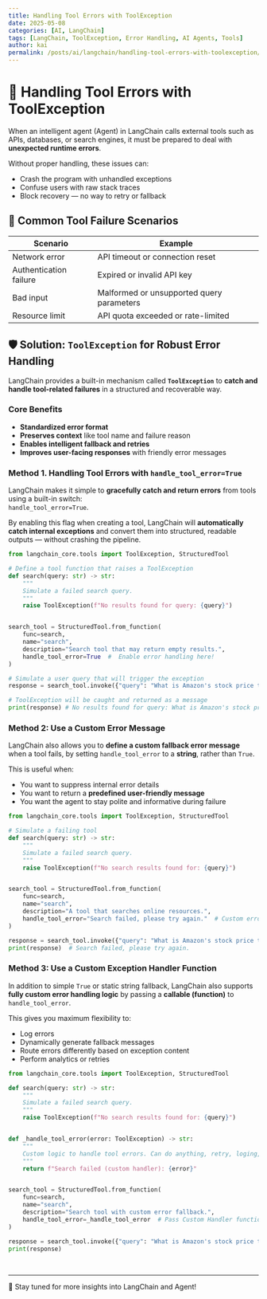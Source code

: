 ```yaml
---
title: Handling Tool Errors with ToolException
date: 2025-05-08
categories: [AI, LangChain]
tags: [LangChain, ToolException, Error Handling, AI Agents, Tools]
author: kai
permalink: /posts/ai/langchain/handling-tool-errors-with-toolexception/
---
```


# 🚀 Handling Tool Errors with ToolException
When an intelligent agent (Agent) in LangChain calls external tools such as APIs, databases, or search engines, it must be prepared to deal with **unexpected runtime errors**.

Without proper handling, these issues can:
- Crash the program with unhandled exceptions
- Confuse users with raw stack traces
- Block recovery — no way to retry or fallback


## 📌 Common Tool Failure Scenarios

| Scenario                  | Example                                                         |
|---------------------------|-----------------------------------------------------------------|
| Network error           | API timeout or connection reset                                |
| Authentication failure | Expired or invalid API key                                      |
| Bad input               | Malformed or unsupported query parameters                       |
| Resource limit          | API quota exceeded or rate-limited                              |



## 🛡️ Solution: `ToolException` for Robust Error Handling

LangChain provides a built-in mechanism called **`ToolException`** to **catch and handle tool-related failures** in a structured and recoverable way.

### Core Benefits

- **Standardized error format**  
- **Preserves context** like tool name and failure reason  
- **Enables intelligent fallback and retries**  
- **Improves user-facing responses** with friendly error messages


### Method 1. Handling Tool Errors with `handle_tool_error=True`
LangChain makes it simple to **gracefully catch and return errors** from tools using a built-in switch:  
`handle_tool_error=True`.

By enabling this flag when creating a tool, LangChain will **automatically catch internal exceptions** and convert them into structured, readable outputs — without crashing the pipeline.

```python
from langchain_core.tools import ToolException, StructuredTool

# Define a tool function that raises a ToolException
def search(query: str) -> str:
    """
    Simulate a failed search query.
    """
    raise ToolException(f"No results found for query: {query}")


search_tool = StructuredTool.from_function(
    func=search,
    name="search",
    description="Search tool that may return empty results.",
    handle_tool_error=True  #  Enable error handling here!
)

# Simulate a user query that will trigger the exception
response = search_tool.invoke({"query": "What is Amazon's stock price today?"})

# ToolException will be caught and returned as a message
print(response) # No results found for query: What is Amazon's stock price today?
```


### Method 2: Use a Custom Error Message
LangChain also allows you to **define a custom fallback error message** when a tool fails, by setting `handle_tool_error` to a **string**, rather than `True`.

This is useful when:
- You want to suppress internal error details
- You want to return a **predefined user-friendly message**
- You want the agent to stay polite and informative during failure



```python
from langchain_core.tools import ToolException, StructuredTool

# Simulate a failing tool
def search(query: str) -> str:
    """
    Simulate a failed search query.
    """
    raise ToolException(f"No search results found for: {query}")


search_tool = StructuredTool.from_function(
    func=search,
    name="search",
    description="A tool that searches online resources.",
    handle_tool_error="Search failed, please try again."  # Custom error message will override the error message from the ToolException
)

response = search_tool.invoke({"query": "What is Amazon's stock price today?"})
print(response)  # Search failed, please try again.
```


### Method 3: Use a Custom Exception Handler Function
In addition to simple `True` or static string fallback, LangChain also supports **fully custom error handling logic** by passing a **callable (function)** to `handle_tool_error`.

This gives you maximum flexibility to:

- Log errors
- Dynamically generate fallback messages
- Route errors differently based on exception content
- Perform analytics or retries

```python
from langchain_core.tools import ToolException, StructuredTool

def search(query: str) -> str:
    """
    Simulate a failed search query.
    """
    raise ToolException(f"No search results found for: {query}")


def _handle_tool_error(error: ToolException) -> str:
    """
    Custom logic to handle tool errors. Can do anything, retry, loging, MQ message, etc
    """
    return f"Search failed (custom handler): {error}"


search_tool = StructuredTool.from_function(
    func=search,
    name="search",
    description="Search tool with custom error fallback.",
    handle_tool_error=_handle_tool_error  # Pass Custom Handler function here
)

response = search_tool.invoke({"query": "What is Amazon's stock price today?"})
print(response)
```





<br>




---

🚀 Stay tuned for more insights into LangChain and Agent!



